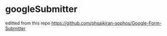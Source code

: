 # googleSubmitter
editted from this repo https://github.com/phsaikiran-sophos/Google-Form-Submitter
